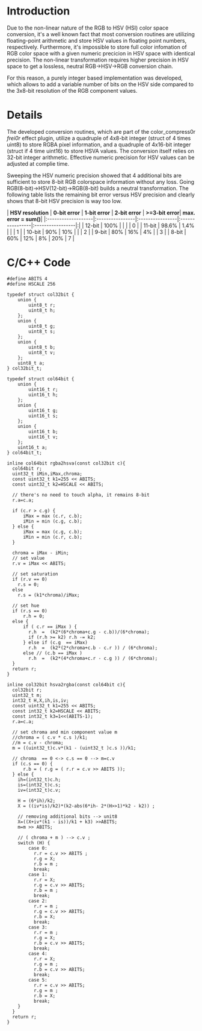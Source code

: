 # Introduction #

Due to the non-linear nature of the RGB to HSV (HSI) color space conversion, it's a well known fact that most conversion routines are utilizing floating-point arithmetic and store HSV values in floating point numbers, respectively. Furthermore, it's impossible to store full color infomation of RGB color space with a given numeric precicion in HSV space with identical precision. The non-linear transformation requires higher precision in HSV space to get a lossless, neutral RGB->HSV->RGB conversion chain.

For this reason, a purely integer based implementation was developed, which allows to add a variable number of bits on the HSV side compared to the 3x8-bit resolution of the RGB component values.

# Details #

The developed conversion routines, which are part of the color\_compress0r _frei0r_ effect plugin, utilize a quadruple of 4x8-bit integer (struct of 4 times uint8) to store RGBA pixel information, and a quadruple of 4x16-bit integer (struct if 4 time uint16) to store HSVA values. The conversion itself relies on 32-bit integer arithmetic. Effective numeric precision for HSV values can be adjusted at complie time.

Sweeping the HSV numeric precision showed that 4 additional bits are sufficient to store 8-bit RGB colorspace information without any loss. Going RGB(8-bit)->HSV(12-bit)->RGB(8-bit) builds a neutral transformation. The following table lists the remaining bit error versus  HSV precision and clearly shows that 8-bit HSV precision is way too low.

| **HSV resolution** | **0-bit error** | **1-bit error** | **2-bit error** | **>=3-bit error**| **max. error = sum()**|
|:-------------------|:----------------|:----------------|:----------------|:-----------------|:|
| 12-bit | 100% |  |  |  | 0 |
| 11-bit | 98.6% | 1.4% |  |  | 1 |
| 10-bit | 90% | 10% |  |  | 2 |
| 9-bit  | 80% | 16% | 4% |  | 3 |
| 8-bit  | 60% | 12% | 8% | 20% | 7 |

# C/C++ Code #

```
#define ABITS 4
#define HSCALE 256

typedef struct col32bit {
    union {
        uint8_t r;
        uint8_t h;
    };
    union {
        uint8_t g;
        uint8_t s;
    };
    union {
        uint8_t b;
        uint8_t v;
    };
    uint8_t a;
} col32bit_t;

typedef struct col64bit {
    union {
        uint16_t r;
        uint16_t h;
    };
    union {
        uint16_t g;
        uint16_t s;
    };
    union {
        uint16_t b;
        uint16_t v;
    };
    uint16_t a;
} col64bit_t;

inline col64bit rgba2hsva(const col32bit c){
  col64bit r;
  uint32_t iMin,iMax,chroma;
  const uint32_t k1=255 << ABITS;
  const uint32_t k2=HSCALE << ABITS;
  
  // there's no need to touch alpha, it remains 8-bit
  r.a=c.a;

  if (c.r > c.g) {
      iMax = max (c.r, c.b);
      iMin = min (c.g, c.b);
  } else {
      iMax = max (c.g, c.b);
      iMin = min (c.r, c.b);
  }

  chroma = iMax - iMin;
  // set value
  r.v = iMax << ABITS;

  // set saturation
  if (r.v == 0)
    r.s = 0;
  else
    r.s = (k1*chroma)/iMax;

  // set hue 
  if (r.s == 0)
      r.h = 0;
  else {
      if ( c.r == iMax ) {
        r.h  =  (k2*(6*chroma+c.g - c.b))/(6*chroma);
        if (r.h >= k2) r.h -= k2;
      } else if (c.g  == iMax)
        r.h  =  (k2*(2*chroma+c.b - c.r )) / (6*chroma);
      else // (c.b == iMax )
        r.h  =  (k2*(4*chroma+c.r - c.g )) / (6*chroma);
  }
  return r;
}

inline col32bit hsva2rgba(const col64bit c){
  col32bit r;
  uint32_t m;
  int32_t H,X,ih,is,iv;
  const uint32_t k1=255 << ABITS;
  const int32_t k2=HSCALE << ABITS;
  const int32_t k3=1<<(ABITS-1);
  r.a=c.a;

  // set chroma and min component value m
  //chroma = ( c.v * c.s )/k1;
  //m = c.v - chroma;
  m = ((uint32_t)c.v*(k1 - (uint32_t )c.s ))/k1;

  // chroma  == 0 <-> c.s == 0 --> m=c.v
  if (c.s == 0) {
      r.b = ( r.g = ( r.r = c.v >> ABITS ));
  } else {
    ih=(int32_t)c.h;
    is=(int32_t)c.s;
    iv=(int32_t)c.v;

    H = (6*ih)/k2;
    X = ((iv*is)/k2)*(k2-abs(6*ih- 2*(H>>1)*k2 - k2)) ;

    // removing additional bits --> unit8
    X=((X+iv*(k1 - is))/k1 + k3) >>ABITS;
    m=m >> ABITS;

    // ( chroma + m ) --> c.v ;
    switch (H) {
        case 0:
          r.r = c.v >> ABITS ;
          r.g = X;
          r.b = m ;
          break;
        case 1:
          r.r = X;
          r.g = c.v >> ABITS;
          r.b = m ;
          break;
        case 2:
          r.r = m ;
          r.g = c.v >> ABITS;
          r.b = X;
          break;
        case 3:
          r.r = m ;
          r.g = X;
          r.b = c.v >> ABITS;
          break;
        case 4:
          r.r = X;
          r.g = m ;
          r.b = c.v >> ABITS;
          break;
        case 5:
          r.r = c.v >> ABITS;
          r.g = m ;
          r.b = X;
          break;
    }
  }
  return r;
}




```